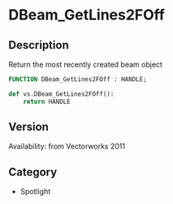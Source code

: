 # DBeam_GetLines2FOff

## Description
Return the most recently created beam object

```pascal
FUNCTION DBeam_GetLines2FOff : HANDLE;
```

```python
def vs.DBeam_GetLines2FOff():
    return HANDLE
```

## Version
Availability: from Vectorworks 2011

## Category
* Spotlight


